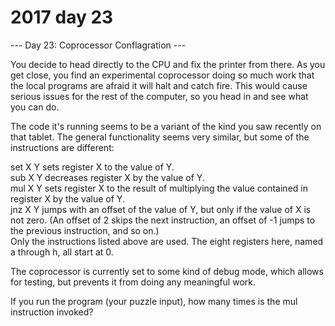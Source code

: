# 2017 day 23

--- Day 23: Coprocessor Conflagration ---

You decide to head directly to the CPU and fix the printer from there. As you get close, you find an experimental coprocessor doing so much work that the local programs are afraid it will halt and catch fire. This would cause serious issues for the rest of the computer, so you head in and see what you can do.



The code it's running seems to be a variant of the kind you saw recently on that tablet. The general functionality seems very similar, but some of the instructions are different:



set X Y sets register X to the value of Y.\
sub X Y decreases register X by the value of Y.\
mul X Y sets register X to the result of multiplying the value contained in register X by the value of Y.\
jnz X Y jumps with an offset of the value of Y, but only if the value of X is not zero. (An offset of 2 skips the next instruction, an offset of -1 jumps to the previous instruction, and so on.)\
Only the instructions listed above are used. The eight registers here, named a through h, all start at 0.



The coprocessor is currently set to some kind of debug mode, which allows for testing, but prevents it from doing any meaningful work.



If you run the program (your puzzle input), how many times is the mul instruction invoked?



